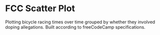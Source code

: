 # FCC Scatter Plot

Plotting bicycle racing times over time grouped by whether they involved doping allegations. Built according to freeCodeCamp specifications.